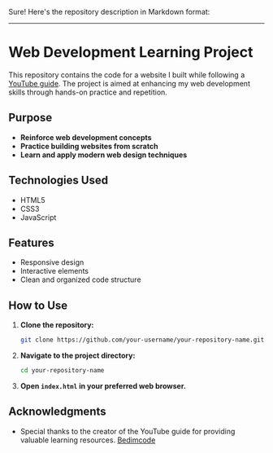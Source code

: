 Sure! Here's the repository description in Markdown format:

---

# Web Development Learning Project

This repository contains the code for a website I built while following a [YouTube guide](https://www.youtube.com/watch?v=vcb-cEkE-UI&list=PLdYpxTDmoYR4sWKVI5UNUuoJFTCs6kYly&index=5). The project is aimed at enhancing my web development skills through hands-on practice and repetition.

## Purpose

- **Reinforce web development concepts**
- **Practice building websites from scratch**
- **Learn and apply modern web design techniques**

## Technologies Used

- HTML5
- CSS3
- JavaScript

## Features

- Responsive design
- Interactive elements
- Clean and organized code structure

## How to Use

1. **Clone the repository:**

   ```bash
   git clone https://github.com/your-username/your-repository-name.git
   ```

2. **Navigate to the project directory:**

   ```bash
   cd your-repository-name
   ```

3. **Open `index.html` in your preferred web browser.**

## Acknowledgments

- Special thanks to the creator of the YouTube guide for providing valuable learning resources. [Bedimcode](https://www.youtube.com/@bedimcode)
